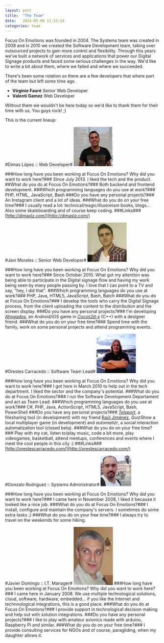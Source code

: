 ```yaml
---
layout: post
title:  "The Team"
date:   2014-05-09 11:15:24
categories: team
---
```


Focus On Emotions was founded in 2004. The Systems team was created in 2008 and in 2010 we created the Software Development team, taking over outsourced projects to gain more control and flexibility. Through this years we've built a network of services and applications that power our Digital Signage products and faced some serious challenges in the way. We'd like to write a bit about them, where we failed and where we succeeded.

There's been some rotation so there are a few developers that where part of the team but left some time ago. 

* **Virginie Fauré** Senior Web Developer
* **Valentí Gamez** Web Developer

Without them we wouldn't be here today so we'd like to thank them for their time with us. You guys rock! ;)

This is the current lineup:

#Dimas López :: Web Developer#
![](/img/128px/dimas.jpg)

###How long have you been working at Focus On Emotions? Why did you want to work here?###
Since July 2013. I liked the tech and the product.
##What do you do at Focus On Emotions?###
Both backend and frontend development.
###Which programming languages do you use at work?###
PHP, HTML, JavaScript, Bash
###Do you have any personal projects?###
An Instagram client and a lot of ideas.
###What do you do on your free time?###
I usually read a lot:  technical/magic/illusionism books, blogs... Also some skateboarding and of course keep coding.
###Links###
[http://dimaslz.com/](http://dimaslz.com/)


#Javi Morales :: Senior Web Developer#
![](/img/128px/javi-morales.jpg)

###How long have you been working at Focus On Emotions? Why did you want to work here?###
Since October 2010. What got my attention was being able to participate in the Digital signage flow and having my work
being seen by many people passing by. I love that I can point to a TV and say, "hey, I did that".
###Which programming languages do you use at work?###
PHP, Java, HTML5, JavaScript, Bash, Batch
###What do you do at Focus On Emotions?###
I develop the tools who carry the Digital Signage process, from the client uploading the content to the distribution and
the screen display.
###Do you have any personal projects?###
I'm developing *[Ahogados]*, an Android/iOS game in *[Cocos2d-x]* (C++) with a designer friend.
###What do you do on your free time?###
Spend time with the family, work on some personal projects and attend programming events.




#Orestes Carracedo :: Software Team Lead#
![](/img/128px/orestes.jpg)

###How long have you been working at Focus On Emotions? Why did you want to work here?###
I got here in March 2010 to help out in the tech department. I liked the sector and the company's potential.
###What do you do at Focus On Emotions?###
I run the Software Development Departament and act as Team Lead.
###Which programming languages do you use at work?###
C#, PHP, Java, ActionScript, HTML5, JavaScript, Bash, PowerShell
###Do you have any personal projects?###
*[Teleport]*, a filesharing tool (in development) with my friend [Raúl Jiménez](http://twitter.com/elecash), *QuizShow* a local multiplayer game (in development) and *automatizr*, a social interaction
automatization tool (closed beta).
###What do you do on your free time?###
Play with my cat, listen to/play music, code a bit more, play videogames, basketball, attend meetups,
conferences and events where I meet the cool people in this city :)
###Links###
[http://orestescarracedo.com/](http://orestescarracedo.com/)




#Gonzalo Rodríguez :: Systems Administrator#
![](/img/128px/gonzalo.jpg)

###How long have you been working at Focus On Emotions? Why did you want to work here?###
I came here in November 2008, I liked it because it looked like a nice job.
###What do you do at Focus On Emotions?###
I install, configure and maintain the company's servers. I sometimes do some extra tasks ;)
###What do you do on your free time?###
I always try to travel on the weekends for some hiking.




#Javier Domingo :: I.T. Manager#
![](/img/128px/xavi.jpg)
###How long have you been working at Focus On Emotions? Why did you want to work here?###
I came here in January 2008. We use multiple technological solutions, cloud, software, hardware, embedded... if you like the Internet and technnological integrations, this is a good place.
###What do you do at Focus On Emotions?###
I provide support in technological decision making and help out with solution integrations.
###Do you have any personal projects?###
I like to play with amateur avionics made with arduino, Raspberry Pi and similar.
###What do you do on your free time?###
I provide consulting services for NGOs and of course, paragliding, when my daughter allows it.

[Focus On Emotions]: http://focusonemotions.com
[Teleport]: http://teleport.io
[Ahogados]: http://ahogados.com
[Cocos2d-x]: http://cocos2d-x.org